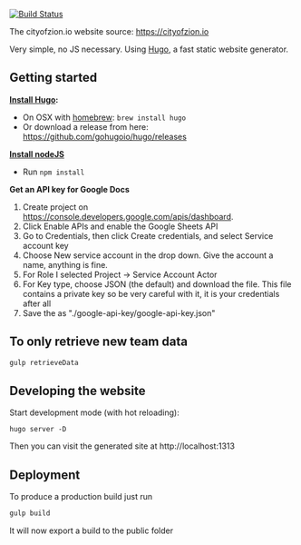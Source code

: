 [![Build Status](https://travis-ci.org/CityOfZion/cityofzion-website.svg?branch=master)](https://travis-ci.org/CityOfZion/cityofzion-website)

The cityofzion.io website source: https://cityofzion.io

Very simple, no JS necessary. Using [Hugo](https://gohugo.io/), a fast static website generator.

## Getting started

**[Install Hugo](https://gohugo.io/getting-started/installing/):**

* On OSX with [homebrew](https://brew.sh/): `brew install hugo`
* Or download a release from here: https://github.com/gohugoio/hugo/releases

**[Install nodeJS](https://nodejs.org/en/download/)**
* Run `npm install`

**Get an API key for Google Docs**
1. Create project on https://console.developers.google.com/apis/dashboard.
2. Click Enable APIs and enable the Google Sheets API
3. Go to Credentials, then click Create credentials, and select Service account key
4. Choose New service account in the drop down. Give the account a name, anything is fine.
5. For Role I selected Project -> Service Account Actor
6. For Key type, choose JSON (the default) and download the file. This file contains a private key so be very careful with it, it is your credentials after all
7. Save the as "./google-api-key/google-api-key.json"


## To only retrieve new team data
```bash
gulp retrieveData
```

## Developing the website
Start development mode (with hot reloading):
```
hugo server -D
```
Then you can visit the generated site at http://localhost:1313

## Deployment
To produce a production build just run 
```bash
gulp build
```

It will now export a build to the public folder

